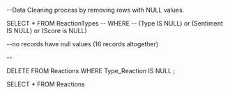 --Data Cleaning process by removing rows with NULL values. 

SELECT 
	*
FROM 
	ReactionTypes
-- WHERE
-- 	(Type IS NULL) or (Sentiment IS NULL) or (Score is NULL) 
	
--no records have null values (16 records altogether)


--

DELETE FROM Reactions
WHERE Type_Reaction IS NULL ;

SELECT *
FROM Reactions
